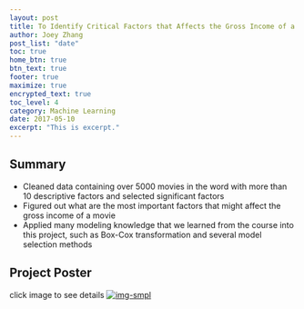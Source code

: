 ```yaml
---
layout: post
title: To Identify Critical Factors that Affects the Gross Income of a Movie
author: Joey Zhang
post_list: "date"
toc: true
home_btn: true
btn_text: true
footer: true
maximize: true
encrypted_text: true
toc_level: 4
category: Machine Learning
date: 2017-05-10
excerpt: "This is excerpt."
---
```


## Summary
* Cleaned data containing over 5000 movies in the word with more than 10 descriptive factors and selected significant factors
* Figured out what are the most important factors that might affect the gross income of a movie
* Applied many modeling knowledge that we learned from the course into this project, such as Box-Cox transformation and several model selection methods

## Project Poster
click image to see details
<a href="https://o365coloradoedu-my.sharepoint.com/personal/huzh1658_colorado_edu/Documents/produce-high-profit.pdf?&originalPath=aHR0cHM6Ly9vMzY1Y29sb3JhZG9lZHUtbXkuc2hhcmVwb2ludC5jb20vOmI6L2cvcGVyc29uYWwvaHV6aDE2NThfY29sb3JhZG9fZWR1L0VSQ0hTSzZhTnJaTW5EMllLNTJOTC1jQlU0V2RrTWZORUYtNDdoYWxuT19jaFE_cnRpbWU9a2RhS2dzcnMxMGc" target="_blank">
![img-smpl]({{site.url}}{{site.baseurl}}{{site.assets_path}}/img/poster)
</a>
